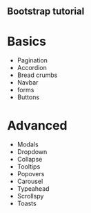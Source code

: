 ## Bootstrap tutorial
  # Basics
  * Pagination
  * Accordion
  * Bread crumbs
  * Navbar
  * forms
  * Buttons
  
  # Advanced
  * Modals
  * Dropdown
  * Collapse
  * Tooltips
  * Popovers
  * Carousel
  * Typeahead
  * Scrollspy
  * Toasts
